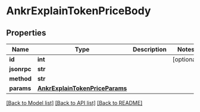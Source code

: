 # AnkrExplainTokenPriceBody

## Properties
Name | Type | Description | Notes
------------ | ------------- | ------------- | -------------
**id** | **int** |  | [optional] 
**jsonrpc** | **str** |  | 
**method** | **str** |  | 
**params** | [**AnkrExplainTokenPriceParams**](AnkrExplainTokenPriceParams.md) |  | 

[[Back to Model list]](../README.md#documentation-for-models) [[Back to API list]](../README.md#documentation-for-api-endpoints) [[Back to README]](../README.md)

